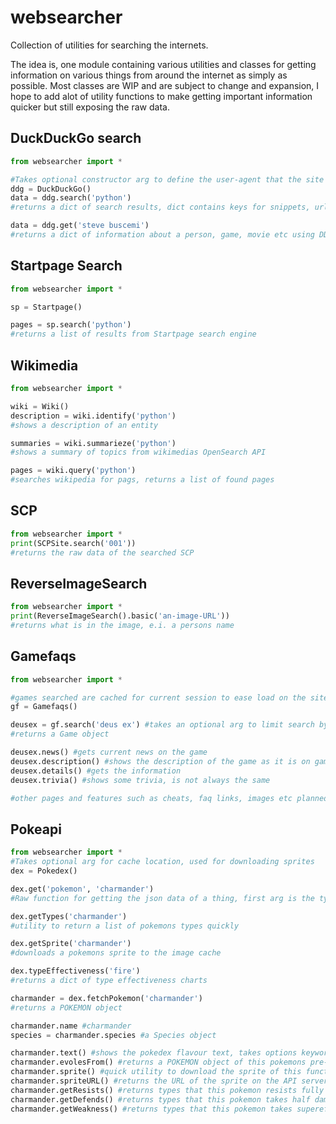 # websearcher
Collection of utilities for searching the internets.

The idea is, one module containing various utilities and classes for getting information on various things from around the internet as simply as possible.
Most classes are WIP and are subject to change and expansion, I hope to add alot of utility functions to make getting important information quicker but still exposing the raw data.

## DuckDuckGo search

```py
from websearcher import *

#Takes optional constructor arg to define the user-agent that the site sees.
ddg = DuckDuckGo()
data = ddg.search('python')
#returns a dict of search results, dict contains keys for snippets, urls, titles

data = ddg.get('steve buscemi')
#returns a dict of information about a person, game, movie etc using DDG's Instant Answers API
```

## Startpage Search

```py
from websearcher import *

sp = Startpage()

pages = sp.search('python')
#returns a list of results from Startpage search engine
```

## Wikimedia

```py
from websearcher import *

wiki = Wiki()
description = wiki.identify('python')
#shows a description of an entity

summaries = wiki.summarieze('python')
#shows a summary of topics from wikimedias OpenSearch API

pages = wiki.query('python')
#searches wikipedia for pags, returns a list of found pages
```

## SCP

```py
from websearcher import *
print(SCPSite.search('001'))
#returns the raw data of the searched SCP
```

## ReverseImageSearch

```py
from websearcher import *
print(ReverseImageSearch().basic('an-image-URL'))
#returns what is in the image, e.i. a persons name 
```

## Gamefaqs

```py
from websearcher import *

#games searched are cached for current session to ease load on the site
gf = Gamefaqs()

deusex = gf.search('deus ex') #takes an optional arg to limit search by console
#returns a Game object 

deusex.news() #gets current news on the game
deusex.description() #shows the description of the game as it is on gamefaqs
deusex.details() #gets the information
deusex.trivia() #shows some trivia, is not always the same

#other pages and features such as cheats, faq links, images etc planned

```

## Pokeapi

```py
from websearcher import *
#Takes optional arg for cache location, used for downloading sprites
dex = Pokedex()

dex.get('pokemon', 'charmander')
#Raw function for getting the json data of a thing, first arg is the type, second is the search term

dex.getTypes('charmander')
#utility to return a list of pokemons types quickly

dex.getSprite('charmander')
#downloads a pokemons sprite to the image cache

dex.typeEffectiveness('fire')
#returns a dict of type effectiveness charts

charmander = dex.fetchPokemon('charmander')
#returns a POKEMON object

charmander.name #charmander
species = charmander.species #a Species object

charmander.text() #shows the pokedex flavour text, takes options keyword args for language and game name to find
charmander.evolesFrom() #returns a POKEMON object of this pokemons pre-evolved form
charmander.sprite() #quick utility to download the sprite of this function
charmander.spriteURL() #returns the URL of the sprite on the API server
charmander.getResists() #returns types that this pokemon resists fully
charmander.getDefends() #returns types that this pokemon takes half damage from
charmander.getWeakness() #returns types that this pokemon takes supereffective damage from
```
